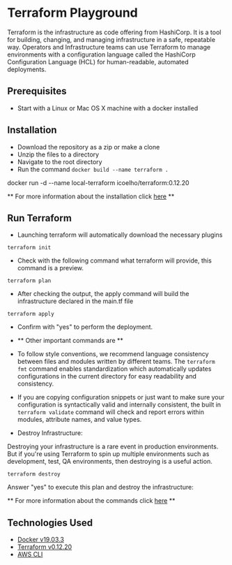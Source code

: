 # Terraform Playground

 Terraform is the infrastructure as code offering from HashiCorp. It is a tool for building, changing, and managing infrastructure in a safe, repeatable way. Operators and Infrastructure teams can use Terraform to manage environments with a configuration language called the HashiCorp Configuration Language (HCL) for human-readable, automated deployments.

## Prerequisites

* Start with a Linux or Mac OS X machine with a docker installed


## Installation

* Download the repository as a zip or make a clone
* Unzip the files to a directory
* Navigate to the root directory
* Run the command ```docker build --name terraform . ```


docker run -d --name local-terraform icoelho/terraform:0.12.20


** For more information about the installation click [here](https://learn.hashicorp.com/terraform/getting-started/install) **
 

## Run Terraform

* Launching terraform will automatically download the necessary plugins

``` terraform init ```

* Check with the following command what terraform will provide, this command is a preview.

``` terraform plan ```

* After checking the output, the apply command will build the infrastructure declared in the main.tf file

``` terraform apply ```

* Confirm with "yes" to perform the deployment.


* ** Other important commands are **

* To follow style conventions, we recommend language consistency between files and modules written by different teams. The ``` terraform fmt ``` command enables standardization which automatically updates configurations in the current directory for easy readability and consistency.

* If you are copying configuration snippets or just want to make sure your configuration is syntactically valid and internally consistent, the built in ``` terraform validate ``` command will check and report errors within modules, attribute names, and value types.

* Destroy Infrastructure: 

Destroying your infrastructure is a rare event in production environments. But if you're using Terraform to spin up multiple environments such as development, test, QA environments, then destroying is a useful action.


``` terraform destroy ```

Answer "yes" to execute this plan and destroy the infrastructure:

** For more information about the commands click [here](https://www.terraform.io/docs/commands/index.html) **

## Technologies Used

* [Docker v19.03.3](https://docs.docker.com/install/linux/docker-ce/ubuntu/)
* [Terraform v0.12.20](https://www.terraform.io/downloads.html)
* [AWS CLI](https://docs.aws.amazon.com/cli/latest/userguide/cli-chap-install.html) 
